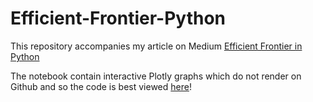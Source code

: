 # Efficient-Frontier-Python

This repository accompanies my article on Medium [Efficient Frontier in Python](https://towardsdatascience.com/efficient-frontier-in-python-detailed-tutorial-84a304f03e79)

The notebook contain interactive Plotly graphs which do not render on Github and so the code is best viewed [here](https://nbviewer.jupyter.org/github/rian-dolphin/Efficient-Frontier-Python/blob/main/Markowitz.ipynb)!
